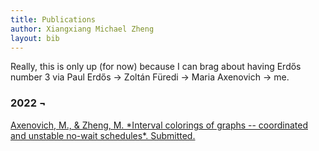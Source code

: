 ```yaml
---
title: Publications
author: Xiangxiang Michael Zheng
layout: bib
---
```


Really, this is only up (for now) because I can brag about having Erdős number 3 via
Paul Erdős $\to$ Zoltán Füredi $\to$ Maria Axenovich $\to$ me.

<h3>2022 &#172;</h3>
<a href="https://arxiv.org/abs/2205.05947" title="arXiv">Axenovich, M., &#38; Zheng, M. *Interval colorings of graphs -- coordinated and unstable no-wait schedules*. Submitted.</a>